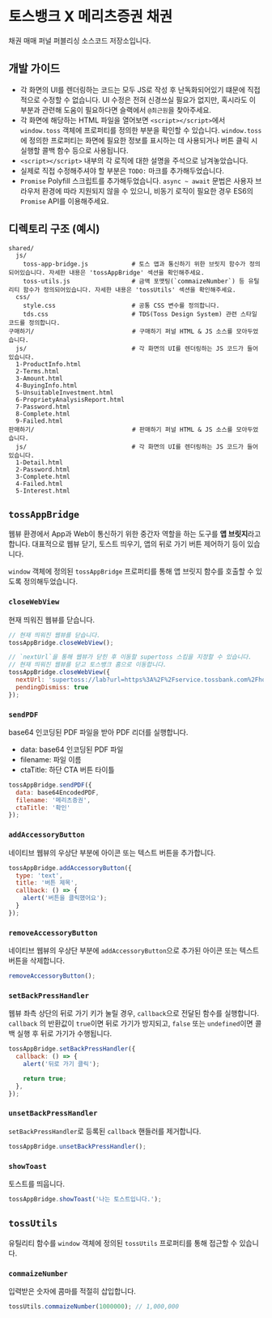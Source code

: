 # 토스뱅크 X 메리츠증권 채권

채권 매매 퍼널 퍼블리싱 소스코드 저장소입니다.

## 개발 가이드

- 각 화면의 UI를 렌더링하는 코드는 모두 JS로 작성 후 난독화되어있기 떄문에 직접적으로 수정할 수 없습니다. UI 수정은 전혀 신경쓰실 필요가 없지만, 혹시라도 이 부분과 관련해 도움이 필요하다면 슬랙에서 `@최근원`을 찾아주세요.
- 각 화면에 해당하는 HTML 파일을 열어보면 `<script></script>`에서 `window.toss` 객체에 프로퍼티를 정의한 부분을 확인할 수 있습니다. `window.toss`에 정의한 프로퍼티는 화면에 필요한 정보를 표시하는 데 사용되거나 버튼 클릭 시 실행할 콜백 함수 등으로 사용됩니다.
- `<script></script>` 내부의 각 로직에 대한 설명을 주석으로 남겨놓았습니다.
- 실제로 직접 수정해주셔야 할 부분은 `TODO:` 마크를 추가해두었습니다.
- `Promise` Polyfill 스크립트를 추가해두었습니다. `async ~ await` 문법은 사용자 브라우저 환경에 따라 지원되지 않을 수 있으니, 비동기 로직이 필요한 경우 ES6의 `Promise` API를 이용해주세요.

## 디렉토리 구조 (예시)

```
shared/
  js/
    toss-app-bridge.js            # 토스 앱과 통신하기 위한 브릿지 함수가 정의되어있습니다. 자세한 내용은 'tossAppBridge' 섹션을 확인해주세요.
    toss-utils.js                 # 금액 포맷팅(`commaizeNumber`) 등 유틸리티 함수가 정의되어있습니다. 자세한 내용은 'tossUtils' 섹션을 확인해주세요.
  css/
    style.css                     # 공통 CSS 변수를 정의합니다.
    tds.css                       # TDS(Toss Design System) 관련 스타일 코드를 정의합니다.
구매하기/                           # 구매하기 퍼널 HTML & JS 소스를 모아두었습니다.
  js/                             # 각 화면의 UI를 렌더링하는 JS 코드가 들어있습니다.
  1-ProductInfo.html
  2-Terms.html
  3-Amount.html
  4-BuyingInfo.html
  5-UnsuitableInvestment.html
  6-ProprietyAnalysisReport.html
  7-Password.html
  8-Complete.html
  9-Failed.html
판매하기/                           # 판매하기 퍼널 HTML & JS 소스를 모아두었습니다.
  js/                             # 각 화면의 UI를 렌더링하는 JS 코드가 들어있습니다.
  1-Detail.html
  2-Password.html
  3-Complete.html
  4-Failed.html
  5-Interest.html
```

## `tossAppBridge`

웹뷰 환경에서 App과 Web이 통신하기 위한 중간자 역할을 하는 도구를 **앱 브릿지**라고 합니다. 대표적으로 웹뷰 닫기, 토스트 띄우기, 앱의 뒤로 가기 버튼 제어하기 등이 있습니다.

`window` 객체에 정의된 `tossAppBridge` 프로퍼티를 통해 앱 브릿지 함수를 호출할 수 있도록 정의해두었습니다.

### `closeWebView`

현재 띄워진 웹뷰를 닫습니다.

```js
// 현재 띄워진 웹뷰를 닫습니다.
tossAppBridge.closeWebView();

// `nextUrl`을 통해 웹뷰가 닫힌 후 이동할 supertoss 스킴을 지정할 수 있습니다.
// 현재 띄워진 웹뷰를 닫고 토스뱅크 홈으로 이동합니다.
tossAppBridge.closeWebView({
  nextUrl: 'supertoss://lab?url=https%3A%2F%2Fservice.tossbank.com%2Fhome',
  pendingDismiss: true
});
```

### `sendPDF`

base64 인코딩된 PDF 파일을 받아 PDF 리더를 실행합니다.

- data: base64 인코딩된 PDF 파일
- filename: 파일 이름
- ctaTitle: 하단 CTA 버튼 타이틀

```js
tossAppBridge.sendPDF({
  data: base64EncodedPDF,
  filename: '메리츠증권',
  ctaTitle: '확인'
});
```

### `addAccessoryButton`

네이티브 웹뷰의 우상단 부분에 아이콘 또는 텍스트 버튼을 추가합니다.

```js
tossAppBridge.addAccessoryButton({
  type: 'text',
  title: '버튼 제목',
  callback: () => {
    alert('버튼을 클릭했어요');
  }
});
```

### `removeAccessoryButton`

네이티브 웹뷰의 우상단 부분에 `addAccessoryButton`으로 추가된 아이콘 또는 텍스트 버튼을 삭제합니다.

```js
removeAccessoryButton();
```

### `setBackPressHandler`

웹뷰 좌측 상단의 뒤로 가기 키가 눌릴 경우, `callback`으로 전달된 함수를 실행합니다. `callback` 의 반환값이 `true`이면 뒤로 가기가 방지되고, `false` 또는 `undefined`이면 콜백 실행 후 뒤로 가기가 수행됩니다.

```js
tossAppBridge.setBackPressHandler({
  callback: () => {
    alert('뒤로 가기 클릭');

    return true;
  },
});
```

### `unsetBackPressHandler`

`setBackPressHandler`로 등록된 `callback` 핸들러를 제거합니다.

```js
tossAppBridge.unsetBackPressHandler();
```

### `showToast`

토스트를 띄웁니다.

```js
tossAppBridge.showToast('나는 토스트입니다.');
```

## `tossUtils`

유틸리티 함수를 `window` 객체에 정의된 `tossUtils` 프로퍼티를 통해 접근할 수 있습니다.

### `commaizeNumber`

입력받은 숫자에 콤마를 적절히 삽입합니다.

```js
tossUtils.commaizeNumber(1000000); // 1,000,000
```
